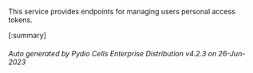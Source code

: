 






This service provides endpoints for managing users personal access tokens.

[:summary]

###### Auto generated by Pydio Cells Enterprise Distribution v4.2.3 on 26-Jun-2023
